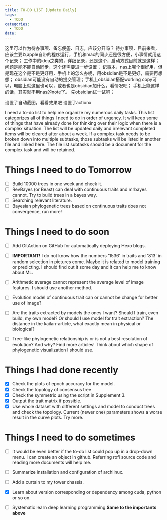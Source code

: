```yaml
---
title: TO-DO LIST [Update Daily]
tags:
  - TODO
categories:
  - TODO
date: 
---
```

这里可以作为待办事项、备忘便签、日志，应该分开吗？
待办事项，目前来看，应该主要以apple自带的程序运行，手机和mac的同步还是很方便，小事情就用这个记录；
工作中的idea之类的，详细记录，还是这个，启动方式目前就是这样；
问题是能不能自动同步，这个还需要进一步设置；
记事本，nas上哪个很好用，但是现在这个是不是更好用，手机上的怎么办呢，用obsidian是不是更好，需要再想想；
obsidian可能没有自动的提交管理；手机上obsidian搭配working copy可以，电脑上就这里也可以，或者也是obsidian加什么，看情况吧；
手机上能这样的话，其实就不用nas的note了。
先obsidian试一试吧；

设置了自动截图，看看效果吧
设置了actionx


I need a to-do list to help me organize my numerous daily tasks. This list categorizes all of things  I need to do in order of urgency. It will keep some of things that have already done for thinking over their logic when there is a complex situation. The list will be updated daily and irrelevant completed items will be cleared after about a week. If a complex task needs to be broken down into multiple subtasks, those subtasks will be listed in another file and linked here. The file list subtasks should be a document for the complex task and will be retained.

# Things I need to do **Tomorrow**
 - [ ] Build 10000 trees in one week and check it.
 - [ ] RevBayes (or Beast) can deal with continuous traits and mrbayes cannot. Try to build trees in a bayes way.
- [ ] Searching relevant literature.
- [ ] Bayesian phylogenetic trees based on continuous traits does not convergence, run more!

# Things I need to do soon 

- [ ] Add GitAction on GitHub for automatically deploying Hexo blogs.
 - [ ] **IMPORTANT!** I do not know how the numbers '1536' in traits and '813' in random selection in pictures come. Maybe it is related to model training or predicting. I should find out it some day and it can help me to know about ML.  
 - [ ] Arithmetic average cannot represent the average level of image features. I should use another method.
- [ ]  Evolution model of continuous trait can or cannot be change for better use of image?
- [ ] Are the traits extracted by models the ones I want? Should I train, even build, my own model? Or should I use model for trait extraction? The distance in the kailan-article, what exactly mean in physical or biological?
- [ ] Tree-like phylogenetic relationship is or is not a best resolution of evolution? And why? Find more articles! Think about which shape of phylogenetic visualization I should use.



# Things I had done recently 
 - [x] Check the plots of epoch accuracy for the model. 
 - [x] Check the topology of consensus tree 
 - [x] Check the symmetric using the script in Supplement 3.
 - [x] Output the trait matrix if possible.
 - [x] Use whole dataset with different settings and model to conduct trees and check the topology. Current (newer one) parameters shows a worse result in the curve plots. Try more.
# Things I need to do sometimes
- [ ] It would be even better if the to-do list could pop up in a drop-down menu. I can create an object in github. Referring rofi source code and reading more documents will help me.
- [ ] Summarize installation and configuration of archlinux.
- [ ] Add a curtain to my tower chassis.
- [x] Learn about version corresponding or dependency among cuda, python or so on.
- [ ] Systematic learn deep learning programming.**Same to the importants above**

